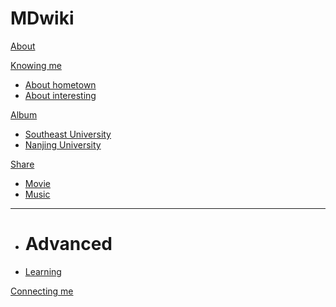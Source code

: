 # MDwiki

[About](index.md)

[Knowing me]()

  * [About hometown](english/english-formula.md)
  * [About interesting](english/Phonetic-Phonics.md)


[Album]()

  * [Southeast University](album/3.md)
  * [Nanjing University](album/2.md)

  
  
[Share]()

  * [Movie](share/2.md)
  * [Music](share/4.md)
  - - - -
  * # Advanced
  * [Learning](share/3.md)


[Connecting me](connecting/1.md)


<script src="https://polyfill.io/v3/polyfill.min.js?features=es6"></script>
<script id="MathJax-script" async src="https://cdn.jsdelivr.net/npm/mathjax@3/es5/tex-mml-chtml.js"></script>
